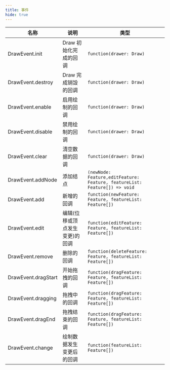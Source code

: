 ```yaml
---
title: 事件
hide: true
---
```


| 名称                | 说明                           | 类型                                                                                                                     |
| ------------------- | ------------------------------ | ------------------------------------------------------------------------------------------------------------------------ |
| DrawEvent.init      | Draw 初始化完成的回调          | `function(drawer: Draw)`                                                                                                 |
| DrawEvent.destroy   | Draw 完成销毁的回调            | `function(drawer: Draw)`                                                                                                 |
| DrawEvent.enable    | 启用绘制的回调                 | `function(drawer: Draw)`                                                                                                 |
| DrawEvent.disable   | 禁用绘制的回调                 | `function(drawer: Draw)`                                                                                                 |
| DrawEvent.clear     | 清空数据的回调                 | `function(drawer: Draw)`                                                                                                 |
| DrawEvent.addNode   | 添加结点                       | `(newNode: Feature,editFeature: Feature, featureList: Feature[]) => void` |
| DrawEvent.add       | 新增的回调                     | `function(newFeature: Feature, featureList: Feature[])`                                                                  |
| DrawEvent.edit      | 编辑(位移或顶点发生变更)的回调 | `function(editFeature: Feature, featureList: Feature[])`                                                                 |
| DrawEvent.remove    | 删除的回调                     | `function(deleteFeature: Feature, featureList: Feature[])`                                                               |
| DrawEvent.dragStart | 开始拖拽的回调                 | `function(dragFeature: Feature, featureList: Feature[])`                                                                 |
| DrawEvent.dragging  | 拖拽中的回调                   | `function(dragFeature: Feature, featureList: Feature[])`                                                                 |
| DrawEvent.dragEnd   | 拖拽结束的回调                 | `function(dragFeature: Feature, featureList: Feature[])`                                                                 |
| DrawEvent.change    | 绘制数据发生变更后的回调       | `function(featureList: Feature[])`                                                                                       |
